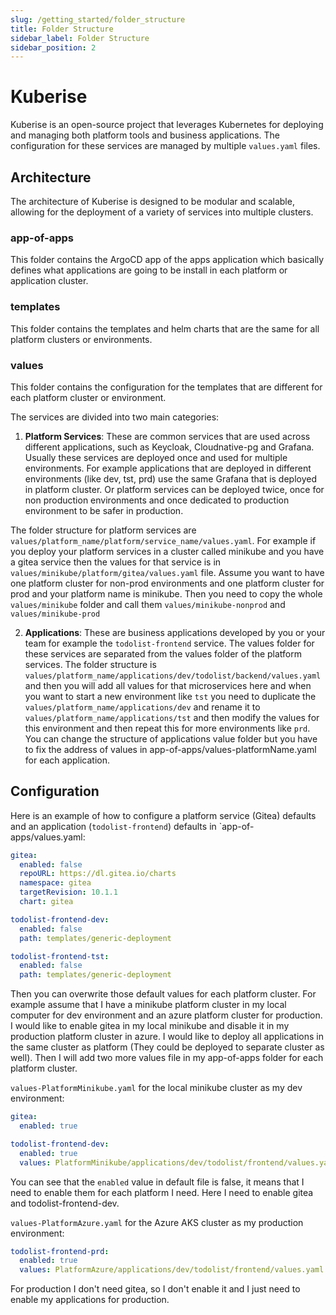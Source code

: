 ```yaml
---
slug: /getting_started/folder_structure
title: Folder Structure
sidebar_label: Folder Structure
sidebar_position: 2
---
```


# Kuberise

Kuberise is an open-source project that leverages Kubernetes for deploying and managing both platform tools and business applications. The configuration for these services are managed by multiple `values.yaml` files.

## Architecture

The architecture of Kuberise is designed to be modular and scalable, allowing for the deployment of a variety of services into multiple clusters.

### app-of-apps
This folder contains the ArgoCD app of the apps application which basically defines what applications are going to be install in each platform or application cluster.

### templates
This folder contains the templates and helm charts that are the same for all platform clusters or environments.

### values
This folder contains the configuration for the templates that are different for each platform cluster or environment.

The services are divided into two main categories:

1. **Platform Services**: These are common services that are used across different applications, such as Keycloak, Cloudnative-pg and Grafana. Usually these services are deployed once and used for multiple environments. For example applications that are deployed in different environments (like dev, tst, prd) use the same Grafana that is deployed in platform cluster. Or platform services can be deployed twice, once for non production environments and once dedicated to production environment to be safer in production.

The folder structure for platform services are `values/platform_name/platform/service_name/values.yaml`. For example if you deploy your platform services in a cluster called minikube and you have a gitea service then the values for that service is in `values/minikube/platform/gitea/values.yaml` file. Assume you want to have one platform cluster for non-prod environments and one platform cluster for prod and your platform name is minikube. Then you need to copy the whole `values/minikube` folder and call them `values/minikube-nonprod` and `values/minikube-prod`

2. **Applications**: These are business applications developed by you or your team for example the `todolist-frontend` service. The values folder for these services are separated from the values folder of the platform services. The folder structure is `values/platform_name/applications/dev/todolist/backend/values.yaml` and then you will add all values for that microservices here and when you want to start a new environment like `tst` you need to duplicate the `values/platform_name/applications/dev` and rename it to `values/platform_name/applications/tst` and then modify the values for this environment and then repeat this for more environments like `prd`. You can change the structure of applications value folder but you have to fix the address of values in app-of-apps/values-platformName.yaml for each application.

## Configuration

Here is an example of how to configure a platform service (Gitea) defaults and an application (`todolist-frontend`) defaults in `app-of-apps/values.yaml:

```yaml
gitea:
  enabled: false
  repoURL: https://dl.gitea.io/charts
  namespace: gitea
  targetRevision: 10.1.1
  chart: gitea

todolist-frontend-dev:
  enabled: false
  path: templates/generic-deployment

todolist-frontend-tst:
  enabled: false
  path: templates/generic-deployment
```

Then you can overwrite those default values for each platform cluster. For example assume that I have a minikube platform cluster in my local computer for dev environment and an azure platform cluster for production. I would like to enable gitea in my local minikube and disable it in my production platform cluster in azure. I would like to deploy all applications in the same cluster as platform (They could be deployed to separate cluster as well). Then I will add two more values file in my app-of-apps folder for each platform cluster.

 `values-PlatformMinikube.yaml` for the local minikube cluster as my dev environment:

```yaml
gitea:
  enabled: true

todolist-frontend-dev:
  enabled: true
  values: PlatformMinikube/applications/dev/todolist/frontend/values.yaml
```

You can see that the `enabled` value in default file is false, it means that I need to enable them for each platform I need. Here I need to enable gitea and todolist-frontend-dev.

 `values-PlatformAzure.yaml` for the Azure AKS cluster as my production environment:

```yaml
todolist-frontend-prd:
  enabled: true
  values: PlatformAzure/applications/dev/todolist/frontend/values.yaml
```

For production I don't need gitea, so I don't enable it and I just need to enable my applications for production.

